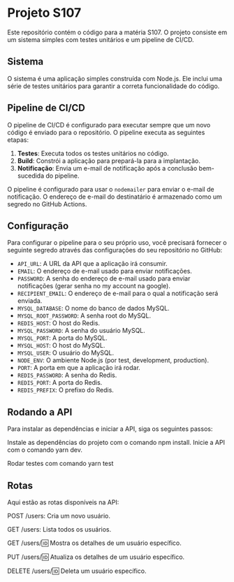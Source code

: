 # Projeto S107

Este repositório contém o código para a matéria S107. O projeto consiste em um sistema simples com testes unitários e um pipeline de CI/CD.

## Sistema

O sistema é uma aplicação simples construída com Node.js. Ele inclui uma série de testes unitários para garantir a correta funcionalidade do código.

## Pipeline de CI/CD

O pipeline de CI/CD é configurado para executar sempre que um novo código é enviado para o repositório. O pipeline executa as seguintes etapas:

1. **Testes**: Executa todos os testes unitários no código.
2. **Build**: Constrói a aplicação para prepará-la para a implantação.
3. **Notificação**: Envia um e-mail de notificação após a conclusão bem-sucedida do pipeline.

O pipeline é configurado para usar o `nodemailer` para enviar o e-mail de notificação. O endereço de e-mail do destinatário é armazenado como um segredo no GitHub Actions.

## Configuração

Para configurar o pipeline para o seu próprio uso, você precisará fornecer o seguinte segredo através das configurações do seu repositório no GitHub:

- `API_URL`: A URL da API que a aplicação irá consumir.
- `EMAIL`: O endereço de e-mail usado para enviar notificações.
- `PASSWORD`: A senha do endereço de e-mail usado para enviar notificações (gerar senha no my account na google).
- `RECIPIENT_EMAIL`: O endereço de e-mail para o qual a notificação será enviada.
- `MYSQL_DATABASE`: O nome do banco de dados MySQL.
- `MYSQL_ROOT_PASSWORD`: A senha root do MySQL.
- `REDIS_HOST`: O host do Redis.
- `MYSQL_PASSWORD`: A senha do usuário MySQL.
- `MYSQL_PORT`: A porta do MySQL.
- `MYSQL_HOST`: O host do MySQL.
- `MYSQL_USER`: O usuário do MySQL.
- `NODE_ENV`: O ambiente Node.js (por test, development, production).
- `PORT`: A porta em que a aplicação irá rodar.
- `REDIS_PASSWORD`: A senha do Redis.
- `REDIS_PORT`: A porta do Redis.
- `REDIS_PREFIX`: O prefixo do Redis.

## Rodando a API
Para instalar as dependências e iniciar a API, siga os seguintes passos:

Instale as dependências do projeto com o comando npm install.
Inicie a API com o comando yarn dev.

Rodar testes com comando yarn test

## Rotas
Aqui estão as rotas disponíveis na API:

POST /users: Cria um novo usuário.

GET /users: Lista todos os usuários.

GET /users/:id: Mostra os detalhes de um usuário específico.

PUT /users/:id: Atualiza os detalhes de um usuário específico.

DELETE /users/:id: Deleta um usuário específico.

